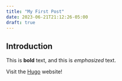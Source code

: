 ```yaml
---
title: "My First Post"
date: 2023-06-21T21:12:26-05:00
draft: true
---
```


## Introduction

This is **bold** text, and this is *emphasized* text.

Visit the [Hugo](https://gohugo.io) website!